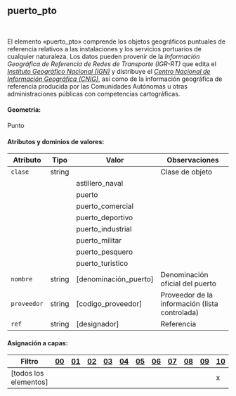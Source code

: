 ## puerto_pto
<br />

El elemento «puerto_pto» comprende los objetos geográficos puntuales de referencia relativos a las instalaciones y los servicios portuarios de cualquier naturaleza. Los datos pueden provenir de la *Información Geográfica de Referencia de Redes de Transporte (IGR-RT)* que edita el [*Instituto Geográfico Nacional (IGN)*](https://www.ign.es) y distribuye el [*Centro Nacional de Información Geográfica (CNIG)*](https://www.cnig.es), así como de la información geográfica de referencia producida por las Comunidades Autónomas u otras administraciones públicas con competencias cartográficas.

#### Geometría:

Punto

#### Atributos y dominios de valores:

|Atributo|Tipo|Valor|Observaciones|
|---|---|---|---|
|`clase`|string| |Clase de objeto|
| | |astillero_naval| |
| | |puerto| |
| | |puerto_comercial| |
| | |puerto_deportivo| |
| | |puerto_industrial| |
| | |puerto_militar| |
| | |puerto_pesquero| |
| | |puerto_turistico| |
|`nombre`|string|[denominación_puerto]|Denominación oficial del puerto|
|`proveedor`|string|[codigo_proveedor]|Proveedor de la información (lista controlada)|
|`ref`|string|[designador]|Referencia|

#### Asignación a capas:

|Filtro|[00](../../niveles/nivel_00)|[01](../../niveles/nivel_01)|[02](../../niveles/nivel_02)|[03](../../niveles/nivel_03)|[04](../../niveles/nivel_04)|[05](../../niveles/nivel_05)|[06](../../niveles/nivel_06)|[07](../../niveles/nivel_07)|[08](../../niveles/nivel_08)|[09](../../niveles/nivel_09)|[10](../../niveles/nivel_10)|[11](../../niveles/nivel_11)|[12](../../niveles/nivel_12)|[13](../../niveles/nivel_13)|[14](../../niveles/nivel_14)|[15](../../niveles/nivel_15)|[16](../../niveles/nivel_16)|[17](../../niveles/nivel_17)|[18](../../niveles/nivel_18)|[19](../../niveles/nivel_19)|[20](../../niveles/nivel_20)|[21](../../niveles/nivel_21)|[22](../../niveles/nivel_22)|
|---|---|---|---|---|---|---|---|---|---|---|---|---|---|---|---|---|---|---|---|---|---|---|---|
|[todos los elementos]| | | | | | | | | | |x|x|x|x|x|x|x|x|x|x|x|x|x|
